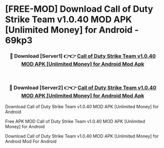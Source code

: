 # [FREE-MOD] Download Call of Duty Strike Team v1.0.40 MOD APK [Unlimited Money] for Android - 69kp3


<div align="center">
<h3>🔴 Download [Server1] 👉👉 <a href="https://apk-comot.site?title=Call_of_Duty_Strike_Team_v1.0.40_MOD_APK_[Unlimited_Money]_for_Android">Call of Duty Strike Team v1.0.40 MOD APK [Unlimited Money] for Android Mod Apk</a></h3><br>

<h3>🔴 Download [Server2] 👉👉 <a href="https://apk-comot.site?title=Call_of_Duty_Strike_Team_v1.0.40_MOD_APK_[Unlimited_Money]_for_Android">Call of Duty Strike Team v1.0.40 MOD APK [Unlimited Money] for Android Mod Apk</a></h3>
</div>



Download Call of Duty Strike Team v1.0.40 MOD APK [Unlimited Money] for Android 

Free APK MOD Call of Duty Strike Team v1.0.40 MOD APK [Unlimited Money] for Android 

Download Call of Duty Strike Team v1.0.40 MOD APK [Unlimited Money] for Android Mod For Android
